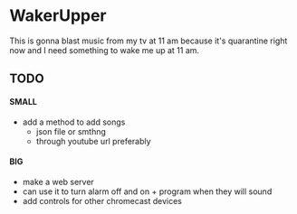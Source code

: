 # WakerUpper

This is gonna blast music from my tv at 11 am because it's quarantine right now
and I need something to wake me up at 11 am.

## TODO

#### SMALL
- add a method to add songs
	- json file or smthng
	- through youtube url preferably

#### BIG
- make a web server
- can use it to turn alarm off and on + program when they will sound
- add controls for other chromecast devices

